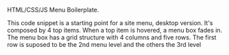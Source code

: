HTML/CSS/JS Menu Boilerplate.

This code snippet is a starting point for a site menu, desktop version.
It's composed by 4 top items.
When a top item is hovered, a menu box fades in.
The menu box has a grid structure with 4 columns and five rows.
The first row is suposed to be the 2nd menu level and the others the 3rd level
